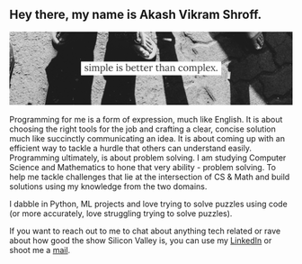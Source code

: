 ## Hey there, my name is Akash Vikram Shroff.

![alt-text](https://github.com/akashvshroff/akashvshroff/blob/master/LinkedIn%20(2).png)

Programming for me is a form of expression, much like English. It is about choosing the right tools for the job and crafting a clear, concise solution much like succinctly communicating an idea. It is about coming up with an efficient way to tackle a hurdle that others can understand easily. Programming ultimately, is about problem solving. I am studying Computer Science and Mathematics to hone that very ability - problem solving. To help me tackle challenges that lie at the intersection of CS & Math and build solutions using my knowledge from the two domains. 

I dabble in Python, ML projects and love trying to solve puzzles using code (or more accurately, love struggling trying to solve puzzles). 

If you want to reach out to me to chat about anything tech related or rave about how good the show Silicon Valley is, you can use my [LinkedIn](http://www.linkedin.com/in/akash-vikram-shroff) or shoot me a [mail](mailto:akashvshroff@gmail.com).
